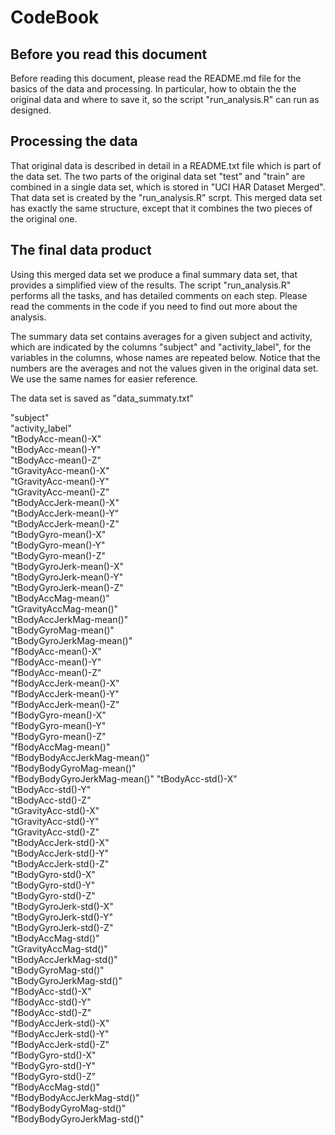 # CodeBook

## Before you read this document

Before reading this document, please read the README.md file for the basics of 
the data and processing. In particular, how to obtain the the original data and
where to save it, so the script "run_analysis.R" can run as designed.

## Processing the data

That original data is described in detail in a README.txt file which is part 
of the data set. The two parts of the original data set "test" and "train" are 
combined in a single data set, which is stored in "UCI HAR Dataset Merged". 
That data set is created by the "run_analysis.R" scrpt. This merged data set 
has exactly the same structure, except that it combines the two pieces of the 
original one.

## The final data product

Using this merged data set we produce a final summary data set, that provides 
a simplified view of the results. The script "run_analysis.R" performs all 
the tasks, and has detailed comments on each step. Please read the comments in 
the code if you need to find out more about the analysis.

The summary data set contains averages for a given subject and activity, which
are indicated by the columns "subject" and "activity_label", for the variables
in the columns, whose names are repeated below. Notice that the numbers are the
averages and not the values given in the original data set. We use the same 
names for easier reference.

The data set is saved as "data_summaty.txt"

"subject"                     
"activity_label"             
"tBodyAcc-mean()-X"           
"tBodyAcc-mean()-Y"          
"tBodyAcc-mean()-Z"           
"tGravityAcc-mean()-X"       
"tGravityAcc-mean()-Y"        
"tGravityAcc-mean()-Z"       
"tBodyAccJerk-mean()-X"       
"tBodyAccJerk-mean()-Y"      
"tBodyAccJerk-mean()-Z"       
"tBodyGyro-mean()-X"         
"tBodyGyro-mean()-Y"          
"tBodyGyro-mean()-Z"         
"tBodyGyroJerk-mean()-X"      
"tBodyGyroJerk-mean()-Y"     
"tBodyGyroJerk-mean()-Z"      
"tBodyAccMag-mean()"         
"tGravityAccMag-mean()"       
"tBodyAccJerkMag-mean()"     
"tBodyGyroMag-mean()"         
"tBodyGyroJerkMag-mean()"    
"fBodyAcc-mean()-X"           
"fBodyAcc-mean()-Y"          
"fBodyAcc-mean()-Z"           
"fBodyAccJerk-mean()-X"      
"fBodyAccJerk-mean()-Y"       
"fBodyAccJerk-mean()-Z"      
"fBodyGyro-mean()-X"          
"fBodyGyro-mean()-Y"         
"fBodyGyro-mean()-Z"          
"fBodyAccMag-mean()"         
"fBodyBodyAccJerkMag-mean()"  
"fBodyBodyGyroMag-mean()"    
"fBodyBodyGyroJerkMag-mean()" 
"tBodyAcc-std()-X"           
"tBodyAcc-std()-Y"            
"tBodyAcc-std()-Z"           
"tGravityAcc-std()-X"         
"tGravityAcc-std()-Y"        
"tGravityAcc-std()-Z"         
"tBodyAccJerk-std()-X"       
"tBodyAccJerk-std()-Y"        
"tBodyAccJerk-std()-Z"       
"tBodyGyro-std()-X"           
"tBodyGyro-std()-Y"          
"tBodyGyro-std()-Z"           
"tBodyGyroJerk-std()-X"      
"tBodyGyroJerk-std()-Y"       
"tBodyGyroJerk-std()-Z"      
"tBodyAccMag-std()"           
"tGravityAccMag-std()"       
"tBodyAccJerkMag-std()"       
"tBodyGyroMag-std()"         
"tBodyGyroJerkMag-std()"      
"fBodyAcc-std()-X"           
"fBodyAcc-std()-Y"            
"fBodyAcc-std()-Z"           
"fBodyAccJerk-std()-X"        
"fBodyAccJerk-std()-Y"       
"fBodyAccJerk-std()-Z"        
"fBodyGyro-std()-X"          
"fBodyGyro-std()-Y"           
"fBodyGyro-std()-Z"          
"fBodyAccMag-std()"           
"fBodyBodyAccJerkMag-std()"  
"fBodyBodyGyroMag-std()"      
"fBodyBodyGyroJerkMag-std()"
